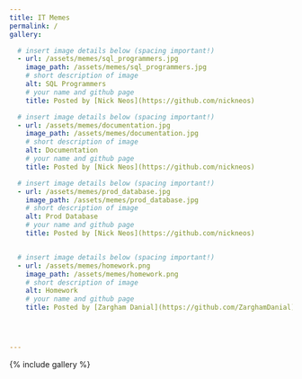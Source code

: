 ```yaml
---
title: IT Memes
permalink: /
gallery:

  # insert image details below (spacing important!)
  - url: /assets/memes/sql_programmers.jpg
    image_path: /assets/memes/sql_programmers.jpg
    # short description of image
    alt: SQL Programmers
    # your name and github page
    title: Posted by [Nick Neos](https://github.com/nickneos)

  # insert image details below (spacing important!)
  - url: /assets/memes/documentation.jpg
    image_path: /assets/memes/documentation.jpg
    # short description of image
    alt: Documentation
    # your name and github page
    title: Posted by [Nick Neos](https://github.com/nickneos)

  # insert image details below (spacing important!)
  - url: /assets/memes/prod_database.jpg
    image_path: /assets/memes/prod_database.jpg
    # short description of image
    alt: Prod Database
    # your name and github page
    title: Posted by [Nick Neos](https://github.com/nickneos)


  # insert image details below (spacing important!)
  - url: /assets/memes/homework.png
    image_path: /assets/memes/homework.png
    # short description of image
    alt: Homework
    # your name and github page
    title: Posted by [Zargham Danial](https://github.com/ZarghamDanial)




---
```


{% include gallery %}